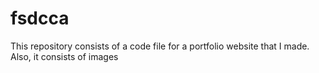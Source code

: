 # fsdcca
This repository consists of a code file for a portfolio website that I made. Also, it consists of images 
